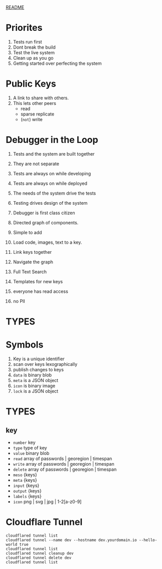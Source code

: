 [README](README.md)
# Priorites
1. Tests run first
1. Dont break the build
1. Test the live system
1. Clean up as you go
1. Getting started over perfecting the system

# Public Keys
1. A link to share with others.
1. This lets other peers 
    - read
    - sparse replicate
    - (`not`) write

# Debugger in the Loop
1. Tests and the system are built together
1. They are not separate
1. Tests are always on while developing
1. Tests are always on while deployed
1. The needs of the system drive the tests
1. Testing drives design of the system
1. Debugger is first class citizen


1. Directed graph of components. 
1. Simple to add
1. Load code, images, text to a key.
1. Link keys together
1. Navigate the graph
1. Full Text Search
1. Templates for new keys
1. everyone has read access
1. no PII

# TYPES

# Symbols
1. Key is a unique identifier
1. scan over keys lexographically
1. publish changes to keys
1. `data` is binary blob
1. `meta` is a JSON object
1. `icon` is binary image
1. `lock` is a JSON object

# TYPES
## key
- `number` key
- `type` type of key 
- `value` binary blob
- `read` array of passwords | georegion | timespan
- `write` array of passwords | georegion | timespan
- `delete` array of passwords | georegion | timespan
- `meso` {keys}
- `meta` {keys}
- `input` {keys}
- `output` {keys}
- `labels` {keys}
- `icon` png | svg | jpg | 1-2[a-z0-9]

# Cloudflare Tunnel
```
cloudflared tunnel list
cloudflared tunnel --name dev --hostname dev.yourdomain.io --hello-world true
cloudflared tunnel list
cloudflared tunnel cleanup dev
cloudflared tunnel delete dev
cloudflared tunnel list
```


